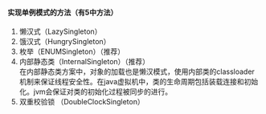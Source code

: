 #### 实现单例模式的方法（有5中方法）   
1. 懒汉式（LazySingleton）      
2. 饿汉式（HungrySingleton）     
3. 枚举（ENUMSingleton）（推荐）        
4. 内部静态类（InternalSingleton）（推荐）        
    在内部静态类方案中，对象的加载也是懒汉模式，使用内部类的classloader机制来保证线程安全性。在java虚拟机中，类的生命周期包括装载连接和初始化。jvm会保证对类的初始化过程被同步的进行。
5. 双重校验锁 （DoubleClockSingleton）